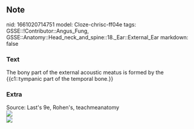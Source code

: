 ## Note
nid: 1661020714751
model: Cloze-chrisc-ff04e
tags: GSSE::!Contributor::Angus_Fung, GSSE::Anatomy::Head_neck_and_spine::18._Ear::External_Ear
markdown: false

### Text
The bony part of the external acoustic meatus is formed by the {{c1::tympanic part of the temporal bone.}}

### Extra
<div>
  Source: Last's 9e, Rohen's, teachmeanatomy
</div>
<div><img src= 
"Diagram-of-the-Constiuent-Parts-of-the-Temporal-Bone.jpg"></div>
<div><img src=
"paste-b30fe997c9cc8cbdb0dbac6ed800630328955fd3.jpg"></div>
